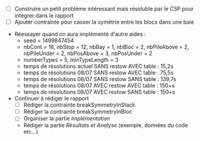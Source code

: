 - [ ] Construire un petit problème intéressant mais résoluble par le CSP pour intégrer dans le rapport
- [ ] Ajouter contrainte pour casser la symétrie entre les blocs dans une baie
- Réessayer quand on aura implémenté d'autre aides :
  - seed = 1499847454 
  - nbCont = 16, nbStop = 12, nbBay = 1, nbBloc = 2, nbPileAbove = 2, nbPileUnder = 2, nbPosAbove = 3, nbPosUnder = 2
  - numberTypes = 5, minTypeLength = 3
  - temps de résolutions actuel SANS restow AVEC table : 15,2s
  - temps de résolutions 08/07 SANS restow AVEC table : 75,5s
  - temps de résolutions 08/07 SANS restow SANS table : 139,7s
  - temps de résolutions 08/07 AVEC restow AVEC table : 150+s
  - temps de résolutions 08/07 AVEC restow SANS table : 150+s
- Continuer à rédiger le rapport
  - [ ] Rédiger la contrainte breakSymmetryInStack
  - [ ] Rédiger la contrainte breakSymmetryInBloc
  - [ ] Organiser la partie *Implémentation*
  - Rédiger la partie *Résultats et Analyse* (exemple, données du code etc...)
